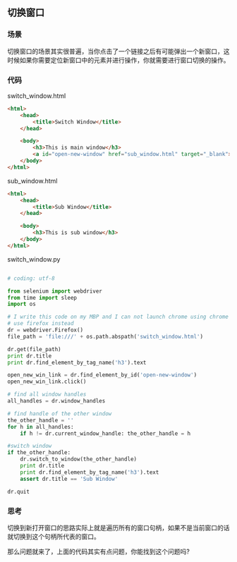 ## 切换窗口

### 场景

切换窗口的场景其实很普遍，当你点击了一个链接之后有可能弹出一个新窗口，这时候如果你需要定位新窗口中的元素并进行操作，你就需要进行窗口切换的操作。

### 代码

switch_window.html

```html
<html>
	<head>
		<title>Switch Window</title>
	</head>

	<body>
		<h3>This is main window</h3>
		<a id="open-new-window" href="sub_window.html" target="_blank">Click to open sub window</a>
	</body>
</html>
```

sub_window.html

```html
<html>
	<head>
		<title>Sub Window</title>
	</head>

	<body>
		<h3>This is sub window</h3>
	</body>
</html>
```

switch_window.py

```python

# coding: utf-8

from selenium import webdriver
from time import sleep
import os

# I write this code on my MBP and I can not launch chrome using chrome driver
# use firefox instead
dr = webdriver.Firefox()
file_path = 'file:///' + os.path.abspath('switch_window.html')

dr.get(file_path)
print dr.title
print dr.find_element_by_tag_name('h3').text

open_new_win_link = dr.find_element_by_id('open-new-window')
open_new_win_link.click()

# find all window handles
all_handles = dr.window_handles

# find handle of the other window
the_other_handle = ''
for h in all_handles:
	if h != dr.current_window_handle: the_other_handle = h

#switch window
if the_other_handle:
	dr.switch_to_window(the_other_handle)
	print dr.title
	print dr.find_element_by_tag_name('h3').text
	assert dr.title == 'Sub Window'

dr.quit

```

### 思考

切换到新打开窗口的思路实际上就是遍历所有的窗口句柄，如果不是当前窗口的话就切换到这个句柄所代表的窗口。

那么问题就来了，上面的代码其实有点问题，你能找到这个问题吗?
